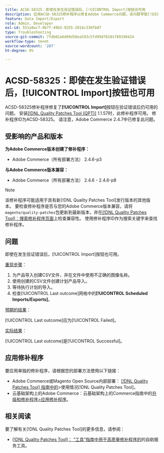 ```yaml
---
title: ACSD-58325：即使在发生验证错误后，[!UICONTROL Import]按钮也可用
description: 应用ACSD-58325修补程序以修复Adobe Commerce问题，该问题导致[!UICONTROL Import]按钮在验证错误后仍可用。
feature: Data Import/Export
role: Admin, Developer
exl-id: 551a9ac7-9b7f-49b5-9255-2014c330fb07
type: Troubleshooting
source-git-commit: 7fdb02a6d89d50ea593c5fd99d78101f89198424
workflow-type: tm+mt
source-wordcount: '287'
ht-degree: 0%

---
```


# ACSD-58325：即使在发生验证错误后，[!UICONTROL Import]按钮也可用

ACSD-58325修补程序修复了&#x200B;**[!UICONTROL Import]**&#x200B;按钮在验证错误后仍可用的问题。 安装[[!DNL Quality Patches Tool (QPT)]](/help/tools/quality-patches-tool/quality-patches-tool-to-self-serve-quality-patches.md) 1.1.57时，此修补程序可用。 修补程序ID为ACSD-58325。 请注意，Adobe Commerce 2.4.7中已修复此问题。

## 受影响的产品和版本

**为Adobe Commerce版本创建了修补程序：**
* Adobe Commerce（所有部署方法） 2.4.6-p3

**与Adobe Commerce版本兼容：**
* Adobe Commerce（所有部署方法） 2.4.6 - 2.4.6-p8

>[!NOTE]
>
>该修补程序可能适用于具有新[!DNL Quality Patches Tool]发行版本的其他版本。 要检查修补程序是否与您的Adobe Commerce版本兼容，请将`magento/quality-patches`包更新到最新版本，并在[[!DNL Quality Patches Tool]：搜索修补程序页面](https://experienceleague.adobe.com/tools/commerce-quality-patches/index.html?lang=zh-Hans)上检查兼容性。 使用修补程序ID作为搜索关键字来查找修补程序。

## 问题

即使在发生验证错误后，[!UICONTROL Import]按钮也可用。

<u>重现步骤</u>：

1. 为产品导入创建CSV文件，并在文件中使用不正确的图像名称。
1. 使用创建的CSV文件创建计划产品导入。
1. 等待执行计划的导入。
1. 检查[!UICONTROL Last outcome]网格中的&#x200B;**[!UICONTROL Scheduled Imports/Exports]**。

<u>预期的结果</u>：

[!UICONTROL Last outcome]应为[!UICONTROL Failed]。

<u>实际结果</u>：

[!UICONTROL Last outcome]是[!UICONTROL Successful]。

## 应用修补程序

要应用单独的修补程序，请根据您的部署方法使用以下链接：

* Adobe Commerce或Magento Open Source内部部署： [[!DNL Quality Patches Tool] 指南中的](/help/tools/quality-patches-tool/usage.md)>使用情况[!DNL Quality Patches Tool]。
* 云基础架构上的Adobe Commerce：云基础架构上的Commerce指南中的[升级和修补程序>应用修补程序](https://experienceleague.adobe.com/docs/commerce-cloud-service/user-guide/develop/upgrade/apply-patches.html?lang=zh-Hans)。


## 相关阅读

要了解有关[!DNL Quality Patches Tool]的更多信息，请参阅：

* [[!DNL Quality Patches Tool]： “工具”指南中用于高质量修补程序的](/help/tools/quality-patches-tool/quality-patches-tool-to-self-serve-quality-patches.md)的自助服务工具。

